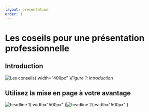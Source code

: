 ```yaml
---
layout: presentation
order: 1
---
```


# Les coseils pour une présentation professionnelle
<!-- new slide -->

## Introduction

![Les conseils](/lab-presentation/3.les-conseils/images/conseils.jpg){:width="400px" }*Figure 1: introduction*

<!-- new slide -->
## Utilisez la mise en page à votre avantage

![headline 1](/lab-presentation/3.les-conseils/images/headline1.jpg){:width="500px" }![headline 2](/lab-presentation/3.les-conseils/images/headline2.jpg){:width="500px" }


